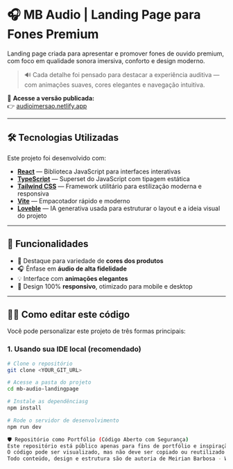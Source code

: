 # 🎧 MB Audio | Landing Page para Fones Premium

Landing page criada para apresentar e promover fones de ouvido premium, com foco em qualidade sonora imersiva, conforto e design moderno.

> 🔊 Cada detalhe foi pensado para destacar a experiência auditiva — com animações suaves, cores elegantes e navegação intuitiva.

🔗 **Acesse a versão publicada:**  
👉 [audioimersao.netlify.app](https://audioimersao.netlify.app/)

---

## 🛠️ Tecnologias Utilizadas

Este projeto foi desenvolvido com:

- **[React](https://react.dev/)** — Biblioteca JavaScript para interfaces interativas
- **[TypeScript](https://www.typescriptlang.org/)** — Superset do JavaScript com tipagem estática
- **[Tailwind CSS](https://tailwindcss.com/)** — Framework utilitário para estilização moderna e responsiva
- **[Vite](https://vitejs.dev/)** — Empacotador rápido e moderno
- **[Loveble](https://www.loveble.com.br/)** — IA generativa usada para estruturar o layout e a ideia visual do projeto

---

## 🚀 Funcionalidades

- 🎨 Destaque para variedade de **cores dos produtos**
- 🎧 Ênfase em **áudio de alta fidelidade**
- 💡 Interface com **animações elegantes**
- 📱 Design 100% **responsivo**, otimizado para mobile e desktop

---

## 🧑‍💻 Como editar este código

Você pode personalizar este projeto de três formas principais:

### 1. Usando sua IDE local (recomendado)

```bash
# Clone o repositório
git clone <YOUR_GIT_URL>

# Acesse a pasta do projeto
cd mb-audio-landingpage

# Instale as dependênciasg
npm install

# Rode o servidor de desenvolvimento
npm run dev

🛡️ Repositório como Portfólio (Código Aberto com Segurança)
Este repositório está público apenas para fins de portfólio e inspiração.
O código pode ser visualizado, mas não deve ser copiado ou reutilizado comercialmente sem autorização prévia.
Todo conteúdo, design e estrutura são de autoria de Meirian Barbosa - Web Designer.

